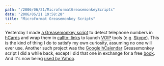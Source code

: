 ```yaml
---
path: "/2006/06/21/MicroformatGreasemonkeyScripts" 
date: "2006/06/21 19:58:28" 
title: "Microformat Greasemonkey Scripts" 
---
```

<p>Yesterday I made <a href="http://greasemonkey.makedatamakesense.com/callto_tel/">a Greasemonkey script</a> to detect telephone numbers in <a href="http://microformats.org/wiki/hcard">hCards</a> and wrap them in <a href="http://msdn.microsoft.com/library/default.asp?url=/library/EN-US/netmeet/nm3_1l4o.asp">callto: links</a> to launch <abbr title="Voice Over Internet Protocol">VOIP</abbr> tools (e.g. <a href="http://skype.com/">Skype</a>). This is the kind of thing I do to satisfy my own curiosity, assuming no one will ever use. Another such project was the <a href="http://greasemonkey.makedatamakesense.com/google_hcalendar/">Google hCalendar</a> Greasemonkey script I did a while back, except I did that one in exchange for a free <a href="http://www.oreilly.com/catalog/greasemonkeyhks/">book</a>. And it's now being <a href="http://upcoming.org/tools/microformats/ycalhcal.user.js">used by Yahoo</a>.</p>